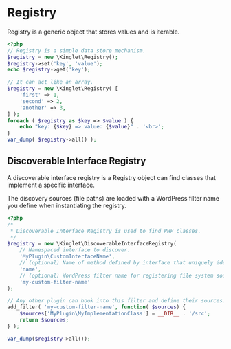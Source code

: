 # Registry

Registry is a generic object that stores values and is iterable.

```php
<?php
// Registry is a simple data store mechanism.
$registry = new \Kinglet\Registry();
$registry->set('key', 'value');
echo $registry->get('key');

// It can act like an array.
$registry = new \Kinglet\Registry( [
    'first' => 1,
    'second' => 2,
    'another' => 3,
] );
foreach ( $registry as $key => $value ) {
    echo "key: {$key} => value: {$value}" . '<br>';
}
var_dump( $registry->all() );
```

## Discoverable Interface Registry

A discoverable interface registry is a Registry object can find classes that implement a specific interface.

The discovery sources (file paths) are loaded with a WordPress filter name you define when instantiating the registry.

```php
<?php
/*
 * Discoverable Interface Registry is used to find PHP classes.
 */
$registry = new \Kinglet\DiscoverableInterfaceRegistry(
    // Namespaced interface to discover. 
    'MyPlugin\CustomInterfaceName',
    // (optional) Name of method defined by interface that uniquely identifies an implementation.
    'name',
    // (optional) WordPress filter name for registering file system sources.
    'my-custom-filter-name'
);

// Any other plugin can hook into this filter and define their sources.
add_filter( 'my-custom-filter-name', function( $sources) {
    $sources['MyPlugin\MyImplementationClass'] = __DIR__ . '/src';
    return $sources;
} );

var_dump($registry->all());
```
